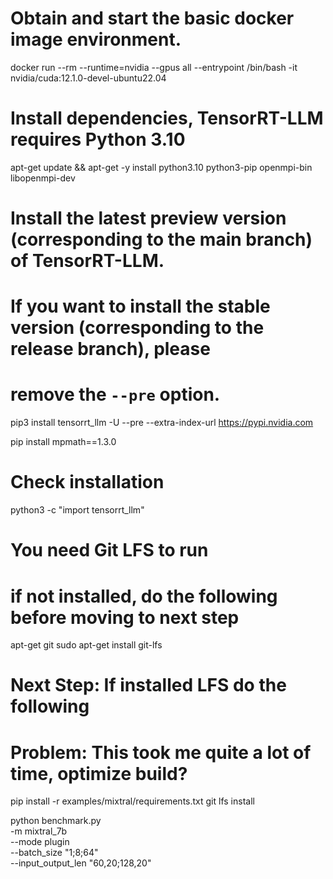 # Obtain and start the basic docker image environment.

docker run --rm --runtime=nvidia --gpus all --entrypoint /bin/bash -it nvidia/cuda:12.1.0-devel-ubuntu22.04

# Install dependencies, TensorRT-LLM requires Python 3.10

apt-get update && apt-get -y install python3.10 python3-pip openmpi-bin libopenmpi-dev

# Install the latest preview version (corresponding to the main branch) of TensorRT-LLM.

# If you want to install the stable version (corresponding to the release branch), please

# remove the `--pre` option.

pip3 install tensorrt_llm -U --pre --extra-index-url https://pypi.nvidia.com

pip install mpmath==1.3.0

# Check installation

python3 -c "import tensorrt_llm"

# You need Git LFS to run

# if not installed, do the following before moving to next step

apt-get git
sudo apt-get install git-lfs

# Next Step: If installed LFS do the following

# Problem: This took me quite a lot of time, optimize build?

pip install -r examples/mixtral/requirements.txt
git lfs install

python benchmark.py \
 -m mixtral_7b \
 --mode plugin \
 --batch_size "1;8;64" \
 --input_output_len "60,20;128,20"

